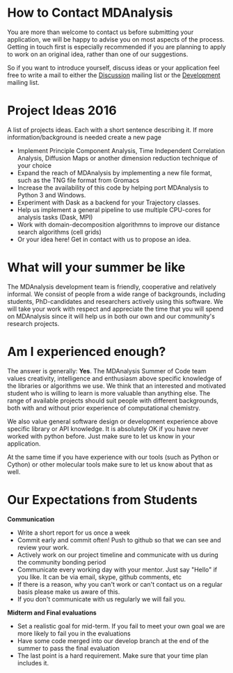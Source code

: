 # How to Contact MDAnalysis

You are more than welcome to contact us before submitting your application, we will be happy to advise you on most aspects of the process. Getting in touch first is especially recommended if you are planning to apply to work on an original idea, rather than one of our suggestions.

So if you want to introduce yourself, discuss ideas or your application feel free to write a mail to either the [Discussion](http://groups.google.com/group/mdnalysis-discussion) mailing list or the [Development](http://groups.google.com/group/mdnalysis-devel) mailing list.

# Project Ideas 2016

A list of projects ideas. Each with a short sentence describing it. If more information/background is needed create a new page

- Implement Principle Component Analysis, Time Independent Correlation Analysis, Diffusion Maps or another dimension reduction technique of your choice
- Expand the reach of MDAnalysis by implementing a new file format, such as the TNG file format from Gromacs
- Increase the availability of this code by helping port MDAnalysis to Python 3 and Windows.
- Experiment with Dask as a backend for your Trajectory classes.
- Help us implement a general pipeline to use multiple CPU-cores for analysis tasks (Dask, MPI)
- Work with domain-decomposition algorithmns to improve our distance search algorithms (cell grids)
- Or your idea here! Get in contact with us to propose an idea.


# What will your summer be like

The MDAnalysis development team is friendly, cooperative and relatively informal. We consist of people from a wide range of backgrounds, including students, PhD-candidates and researchers actively using this software.
We will take your work with respect and appreciate the time that you will spend on MDAnalysis since it will help us in both our own and our community's research projects.

# Am I experienced enough?

The answer is generally: **Yes**. The MDAnalysis Summer of Code team values creativity, intelligence and enthusiasm above specific knowledge of the libraries or algorithms we use. We think that an interested and motivated student who is willing to learn is more valuable than anything else.
The range of available projects should suit people with different backgrounds, both with and without prior experience of computational chemistry.

We also value general software design or development experience above specific library or API knowledge. It is absolutely OK if you have never worked with python before. Just make sure to let us know in your application.

At the same time if you have experience with our tools (such as Python or Cython) or other molecular tools make sure to let us know about that as well.

# Our Expectations from Students

**Communication**

- Write a short report for us once a week
- Commit early and commit often! Push to github so that we can see and review your work.
- Actively work on our project timeline and communicate with us during the community bonding period
- Communicate every working day with your mentor. Just say "Hello" if you like. It can be via email, skype, github comments, etc
- If there is a reason, why you can't work or can't contact us on a regular basis please make us aware of this.
- If you don't communicate with us regularly we will fail you.

**Midterm and Final evaluations**

- Set a realistic goal for mid-term. If you fail to meet your own goal we are more likely to fail you in the evaluations
- Have some code merged into our develop branch at the end of the summer to pass the final evaluation
- The last point is a hard requirement. Make sure that your time plan includes it.
